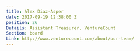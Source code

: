 ```yaml
---
title: Alex Diaz-Asper
date: 2017-09-19 12:38:00 Z
position: 26
Details: Assistant Treasurer, VentureCount
Section: board
Link: http://www.venturecount.com/about/our-team/
---
```


